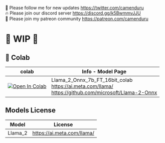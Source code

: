 🐣 Please follow me for new updates https://twitter.com/camenduru <br />
🔥 Please join our discord server https://discord.gg/k5BwmmvJJU <br />
🥳 Please join my patreon community https://patreon.com/camenduru <br />

# 🚦 WIP 🚦

## 🦒 Colab
| colab | Info - Model Page
| --- | --- |
[![Open In Colab](https://colab.research.google.com/assets/colab-badge.svg)](https://colab.research.google.com/github/camenduru/Llama-2-Onnx-colab/blob/main/Llama_2_Onnx_7b_FT_16bit_colab.ipynb) | Llama_2_Onnx_7b_FT_16bit_colab <br /> https://ai.meta.com/llama/ <br /> https://github.com/microsoft/Llama-2-Onnx

## Models License
| Model | License
| --- | --- |
Llama_2 | https://ai.meta.com/llama/
